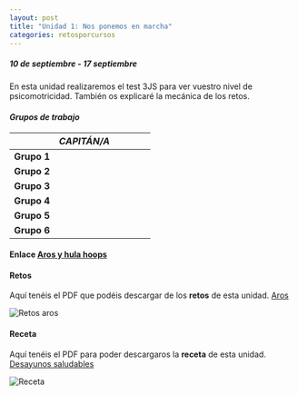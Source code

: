 ```yaml
---
layout: post
title: "Unidad 1: Nos ponemos en marcha"
categories: retosporcursos
---
```


##### *10 de septiembre - 17 septiembre*

En esta unidad realizaremos el test 3JS para ver vuestro nivel de psicomotricidad. También os explicaré la mecánica de los retos.

#### *Grupos de trabajo*

|      |*CAPITÁN/A*|      |       |      |     |
|-----:|-----:|-----:|-----:|-----:|----:|
|**Grupo 1**|      |      |      |      |     |
|**Grupo 2**|      |      |      |      |     |
|**Grupo 3**|      |      |      |      |     |
|**Grupo 4**|      |      |      |      |     |
|**Grupo 5**|      |      |      |      |     |
|**Grupo 6**|      |      |      |      |     |


#### **Enlace** [Aros y hula hoops](https://danieledufis.github.io/comba/aros-hulahoops)

#### **Retos** 

Aquí tenéis el PDF que podéis descargar de los **retos** de esta unidad.
[Aros]()

![Retos aros](https://danieledufis.github.io/images_text/Cap.f%C3%ADsica-retos-4_page-0001.jpg)

#### **Receta** 

Aquí tenéis el PDF para poder descargaros la **receta** de esta unidad.
[Desayunos saludables](https://danieledufis.github.io/pdfs/Receta-DESAYUNOS%20SALUDABLES.pdf)

![Receta](https://danieledufis.github.io/images_text/Receta-DESAYUNOS%20SALUDABLES_page-0001.jpg)

[Aros]:../../pdfs/Aros-retos-4.pdf
[Desayunos saludables]:../../pdfs/Receta-DESAYUNOS%20SALUDABLES.pdf
